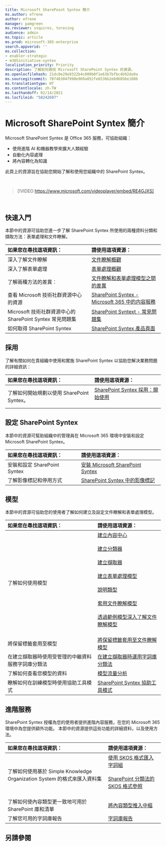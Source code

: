 ```yaml
---
title: Microsoft SharePoint Syntex 簡介
ms.author: efrene
author: efrene
manager: pamgreen
ms.reviewer: ssquires, toresing
audience: admin
ms.topic: article
ms.prod: microsoft-365-enterprise
search.appverid: ''
ms.collection:
- enabler-strategic
- m365initiative-syntex
localization_priority: Priority
description: 了解如何尋找 Microsoft SharePoint Syntex 的資源。
ms.openlocfilehash: 21dc0e29e9322b4c009b0f1e63b7bfbc4b92da9a
ms.sourcegitcommit: 78f48304f990e969a052fe6536b2e8d6856e1086
ms.translationtype: HT
ms.contentlocale: zh-TW
ms.lasthandoff: 02/14/2021
ms.locfileid: "50242697"
---
```

# <a name="introduction-to-microsoft-sharepoint-syntex"></a>Microsoft SharePoint Syntex 簡介

Microsoft SharePoint Syntex 是 Office 365 服務，可協助組織：

- 使用進階 AI 和機器教學來擴大人類經驗
- 自動化內容處理
- 將內容轉化為知識

此頁上的資源旨在協助您開始了解和使用您組織中的 SharePoint Syntex。

</br>

> [!VIDEO https://www.microsoft.com/videoplayer/embed/RE4GJXS] 

</br>

## <a name="get-started"></a>快速入門

本節中的資源可協助您進一步了解 SharePoint Syntex 所使用的兩種資料分類和擷取方法：表單處理和文件瞭解。

| 如果您在尋找這項資訊： | 請使用這項資源： |
|:-----|:-----|
|深入了解文件瞭解|[文件瞭解概觀](https://docs.microsoft.com/microsoft-365/contentunderstanding/document-understanding-overview)|
|深入了解表單處理|[表單處理概觀](https://docs.microsoft.com/microsoft-365/contentunderstanding/form-processing-overview)|
|了解兩種方法的差異︰|[文件瞭解和表單處理模型之間的差異](https://docs.microsoft.com/microsoft-365/contentunderstanding/difference-between-document-understanding-and-form-processing-model)|
|查看 Microsoft 技術社群資源中心的資源|[SharePoint Syntex - Microsoft 365 中的内容服務](https://techcommunity.microsoft.com/t5/sharepoint-syntex/bg-p/SharePointSyntex)|
|Microsoft 技術社群資源中心的 SharePoint Syntex 常見問題集 |[SharePoint Syntext - 常見問題集](https://resources.techcommunity.microsoft.com/sharepoint-syntex/faq/)|
|如何取得 SharePoint Syntex |[SharePoint Syntex 產品頁面](https://www.microsoft.com/microsoft-365/enterprise/sharepoint-syntex)|

## <a name="adoption"></a>採用

了解有關如何在貴組織中使用和實施 SharePoint Syntex 以協助您解决業務問題的詳細資訊： 

| 如果您在尋找這項資訊： | 請使用這項資源： |
|:-----|:-----|
|了解如何開始規劃以使用 SharePoint Syntex。 |[SharePoint Syntex 採用：開始使用](https://docs.microsoft.com/microsoft-365/contentunderstanding/adoption-getstarted)<br><br>|  

## <a name="set-up-sharepoint-syntex"></a>設定 SharePoint Syntex

本節中的資源可幫助組織中的管理員在 Microsoft 365 環境中安裝和設定 Microsoft SharePoint Syntex。

| 如果您在尋找這項資訊： | 請使用這項資源： |
|:-----|:-----|
|安裝和設定 SharePoint Syntex|[安裝 Microsoft SharePoint Syntex](https://docs.microsoft.com/microsoft-365/contentunderstanding/set-up-content-understanding)|
|了解影像標記和停用方式|[SharePoint Syntex 中的影像標記](https://docs.microsoft.com/microsoft-365/contentunderstanding/image-tagging)|

## <a name="models"></a>模型

本節中的資源可協助您的使用者了解如何建立及設定文件瞭解和表單處理模型。

| 如果您在尋找這項資訊： | 請使用這項資源： |
|:-----|:-----|
|了解如何使用模型|[建立內容中心](https://docs.microsoft.com/microsoft-365/contentunderstanding/create-a-content-center)<br><br>[建立分類器](https://docs.microsoft.com/microsoft-365/contentunderstanding/create-a-classifier)<br><br>[建立擷取器](https://docs.microsoft.com/microsoft-365/contentunderstanding/create-an-extractor)<br><br>[建立表單處理模型](https://docs.microsoft.com/microsoft-365/contentunderstanding/create-a-form-processing-model)<br><br>[說明類型](https://docs.microsoft.com/microsoft-365/contentunderstanding/explanation-types-overview)<br><br>[套用文件瞭解模型](https://docs.microsoft.com/microsoft-365/contentunderstanding/apply-a-model)<br><br>[透過範例模型深入了解文件瞭解模型](https://docs.microsoft.com/microsoft-365/contentunderstanding/learn-about-document-understanding-models-through-the-sample-model)<br><br>|
|將保留標籤套用至模型|[將保留標籤套用至文件瞭解模型](https://docs.microsoft.com/microsoft-365/contentunderstanding/apply-a-retention-label-to-a-model)|
|在建立擷取器時使用受管理的中繼資料服務字詞庫分類法|[在建立擷取器時運用字詞庫分類法](https://docs.microsoft.com/microsoft-365/contentunderstanding/leverage-term-store-taxonomy)|
|了解如何查看您模型的資料|[模型流量分析](https://docs.microsoft.com/microsoft-365/contentunderstanding/model-usage-analytics)|
|瞭解如何在訓練模型時使用協助工具模式|[SharePoint Syntex 協助工具模式](https://docs.microsoft.com/microsoft-365/contentunderstanding/accessibility-mode)|

## <a name="premium-services"></a>進階服務

SharePoint Syntex 授權為您的使用者提供進階內容服務，在您的 Microsoft 365 環境中為您提供額外功能。 本節中的資源提供這些功能的詳細資料，以及使用方法。

| 如果您在尋找這項資訊： | 請使用這項資源： |
|:-----|:-----|
|了解如何使用基於 Simple Knowledge Organization System 的格式來匯入資料集|[使用 SKOS 格式匯入字詞組](https://docs.microsoft.com/microsoft-365/contentunderstanding/import-term-set-skos)<br><br>[SharePoint 分類法的 SKOS 格式參照](https://docs.microsoft.com/microsoft-365/contentunderstanding/skos-format-reference)<br><br>|
|了解如何使內容類型更一致地可用於 SharePoint 庫和清單|[將內容類型推入中樞](https://docs.microsoft.com/microsoft-365/contentunderstanding/push-content-type-to-hub)|
|了解您可用的字詞庫報告|[字詞庫報告](https://docs.microsoft.com/microsoft-365/contentunderstanding/term-store-analytics)|

## <a name="see-also"></a>另請參閱
